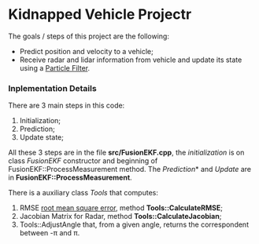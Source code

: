 # **Kidnapped Vehicle Projectr**

The goals / steps of this project are the following:
* Predict position and velocity to a vehicle;
* Receive radar and lidar information from vehicle and update its state using a [Particle Filter](https://en.wikipedia.org/wiki/Particle_filter).

### Inplementation Details

There are 3 main steps in this code:
1. Initialization;
2. Prediction;
3. Update state;

All these 3 steps are in the file **src/FusionEKF.cpp**, the *initialization* is on class *FusionEKF* constructor and beginning of FusionEKF::ProcessMeasurement method. The *Prediction** and *Update* are in **FusionEKF::ProcessMeasurement**.

There is a auxiliary class *Tools* that computes:
1. RMSE [root mean square error](https://en.wikipedia.org/wiki/Root-mean-square_deviation), method **Tools::CalculateRMSE**;
2. Jacobian Matrix for Radar, method **Tools::CalculateJacobian**;
3. Tools::AdjustAngle that, from a given angle, returns the correspondent between -&#960; and &#960;.


